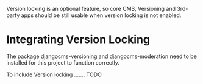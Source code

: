 Version locking is an optional feature, so core CMS, Versioning and 3rd-party apps
should be still usable when version locking is not enabled.

# Integrating Version Locking

The package djangocms-versioning and djangocms-moderation need to be installed for this project to function correctly.

To include Version locking ....... TODO